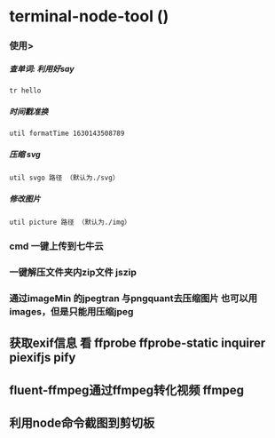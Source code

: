 # terminal-node-tool ()

### 使用>

##### 查单词:  利用好say

```shell
tr hello
```

##### 时间戳准换

```shell
util formatTime 1630143508789
```

##### 压缩 svg

```shell
util svgo 路径 （默认为./svg）
```

##### 修改图片

```shell
util picture 路径 （默认为./img）
```

###  cmd 一键上传到七牛云



### 一键解压文件夹内zip文件 jszip


### 通过imageMin 的jpegtran 与pngquant去压缩图片  也可以用images，但是只能用压缩jpeg


##  获取exif信息  看 ffprobe ffprobe-static  inquirer  piexifjs  pify


##  fluent-ffmpeg通过ffmpeg转化视频  ffmpeg


## 利用node命令截图到剪切板
